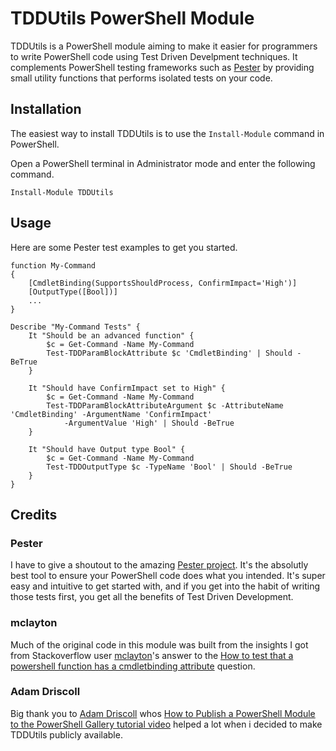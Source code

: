 # TDDUtils PowerShell Module

TDDUtils is a PowerShell module aiming to make it easier for programmers to write PowerShell code using Test Driven Develpment techniques. It complements PowerShell testing frameworks such as [Pester](https://github.com/pester/Pester) by providing small utility functions that performs isolated tests on your code.

## Installation
The easiest way to install TDDUtils is to use the `Install-Module` command in PowerShell.

Open a PowerShell terminal in Administrator mode and enter the following command.

```
Install-Module TDDUtils
```

## Usage
Here are some Pester test examples to get you started.  

```
function My-Command
{
    [CmdletBinding(SupportsShouldProcess, ConfirmImpact='High')]
    [OutputType([Bool])]
    ...
}

Describe "My-Command Tests" {
    It "Should be an advanced function" {
        $c = Get-Command -Name My-Command
        Test-TDDParamBlockAttribute $c 'CmdletBinding' | Should -BeTrue
    }

    It "Should have ConfirmImpact set to High" {
        $c = Get-Command -Name My-Command
        Test-TDDParamBlockAttributeArgument $c -AttributeName 'CmdletBinding' -ArgumentName 'ConfirmImpact' 
            -ArgumentValue 'High' | Should -BeTrue
    }

    It "Should have Output type Bool" {
        $c = Get-Command -Name My-Command
        Test-TDDOutputType $c -TypeName 'Bool' | Should -BeTrue
    }
} 
```

## Credits

### Pester
I have to give a shoutout to the amazing [Pester project](https://github.com/pester/Pester). It's the absolutly best tool to ensure your PowerShell code does what you intended. It's super easy and intuitive to get started with, and if you get into the habit of writing those tests first, you get all the benefits of Test Driven Development.

### mclayton
Much of the original code in this module was built from the insights I got from Stackoverflow user [mclayton](https://stackoverflow.com/users/3156906/mclayton)'s answer to the [How to test that a powershell function has a cmdletbinding attribute](https://stackoverflow.com/questions/67264521/how-to-test-that-a-powershell-function-has-a-cmdletbinding-attribute) question.

### Adam Driscoll
Big thank you to [Adam Driscoll](https://github.com/adamdriscoll) whos [How to Publish a PowerShell Module to the PowerShell Gallery tutorial video](https://www.youtube.com/watch?v=TdWWUOJ4s7A) helped a lot when i decided to make TDDUtils publicly available.